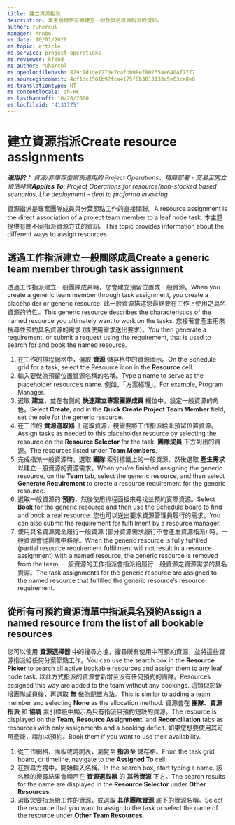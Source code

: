 ```yaml
---
title: 建立資源指派
description: 本主題提供有關建立一般及具名資源指派的資訊。
author: ruhercul
manager: Annbe
ms.date: 10/01/2020
ms.topic: article
ms.service: project-operations
ms.reviewer: kfend
ms.author: ruhercul
ms.openlocfilehash: 829c1d1de7270e7cafbb98ef80235ae6404f77f7
ms.sourcegitcommit: 4cf1dc1561b92fca4175f0b3813133c5e63ce8e6
ms.translationtype: HT
ms.contentlocale: zh-HK
ms.lasthandoff: 10/28/2020
ms.locfileid: "4131775"
---
```

# <a name="create-resource-assignments"></a><span data-ttu-id="20816-103">建立資源指派</span><span class="sxs-lookup"><span data-stu-id="20816-103">Create resource assignments</span></span>

<span data-ttu-id="20816-104">_**適用於：** 資源/非庫存型案例適用的 Project Operations、精簡部署 - 交易至開立預估發票_</span><span class="sxs-lookup"><span data-stu-id="20816-104">_**Applies To:** Project Operations for resource/non-stocked based scenarios, Lite deployment - deal to proforma invoicing_</span></span>


<span data-ttu-id="20816-105">資源指派是專案團隊成員與分葉節點工作的直接關聯。</span><span class="sxs-lookup"><span data-stu-id="20816-105">A resource assignment is the direct association of a project team member to a leaf node task.</span></span> <span data-ttu-id="20816-106">本主題提供有關不同指派資源方式的資訊。</span><span class="sxs-lookup"><span data-stu-id="20816-106">This topic provides information about the different ways to assign resources.</span></span>

## <a name="create-a-generic-team-member-through-task-assignment"></a><span data-ttu-id="20816-107">透過工作指派建立一般團隊成員</span><span class="sxs-lookup"><span data-stu-id="20816-107">Create a generic team member through task assignment</span></span>


<span data-ttu-id="20816-108">透過工作指派建立一般團隊成員時，您會建立預留位置或一般資源。</span><span class="sxs-lookup"><span data-stu-id="20816-108">When you create a generic team member through task assignment, you create a placeholder or generic resource.</span></span> <span data-ttu-id="20816-109">此一般資源描述您最終要在工作上使用之具名資源的特性。</span><span class="sxs-lookup"><span data-stu-id="20816-109">This generic resource describes the characteristics of the named resource you ultimately want to work on the tasks.</span></span> <span data-ttu-id="20816-110">您接著會產生用來搜尋並預約具名資源的需求 (或使用需求送出要求)。</span><span class="sxs-lookup"><span data-stu-id="20816-110">You then generate a requirement, or submit a request using the requirement, that is used to search for and book the named resource.</span></span>

1. <span data-ttu-id="20816-111">在工作的排程網格中，選取 **資源** 儲存格中的資源圖示。</span><span class="sxs-lookup"><span data-stu-id="20816-111">On the Schedule grid for a task, select the Resource icon in the **Resource** cell.</span></span>
2. <span data-ttu-id="20816-112">輸入要做為預留位置資源名稱的名稱。</span><span class="sxs-lookup"><span data-stu-id="20816-112">Type a name to serve as the placeholder resource’s name.</span></span> <span data-ttu-id="20816-113">例如，「方案經理」。</span><span class="sxs-lookup"><span data-stu-id="20816-113">For example, Program Manager.</span></span>
3. <span data-ttu-id="20816-114">選取 **建立**，並在右側的 **快速建立專案團隊成員** 欄位中，設定一般資源的角色。</span><span class="sxs-lookup"><span data-stu-id="20816-114">Select **Create**, and in the **Quick Create Project Team Member** field, set the role for the generic resource.</span></span>
4. <span data-ttu-id="20816-115">在工作的 **資源選取器** 上選取資源，視需要將工作指派給此預留位置資源。</span><span class="sxs-lookup"><span data-stu-id="20816-115">Assign tasks as needed to this placeholder resource by selecting the resource on the **Resource Selector** for the task.</span></span> <span data-ttu-id="20816-116">**團隊成員** 下方列出的資源。</span><span class="sxs-lookup"><span data-stu-id="20816-116">The resources listed under **Team Members**.</span></span>
5. <span data-ttu-id="20816-117">完成指派一般資源時，選取 **團隊** 索引標籤上的一般資源，然後選取 **產生需求** 以建立一般資源的資源需求。</span><span class="sxs-lookup"><span data-stu-id="20816-117">When you’re finished assigning the generic resource, on the **Team** tab, select the generic resource, and then select **Generate Requirement** to create a resource requirement for the generic resource.</span></span>
6. <span data-ttu-id="20816-118">選取一般資源的 **預約**，然後使用排程面板來尋找並預約實際資源。</span><span class="sxs-lookup"><span data-stu-id="20816-118">Select **Book** for the generic resource and then use the Schedule board to find and book a real resource.</span></span> <span data-ttu-id="20816-119">您也可以送出要求資源管理員履行的需求。</span><span class="sxs-lookup"><span data-stu-id="20816-119">You can also submit the requirement for fulfillment by a resource manager.</span></span>
7. <span data-ttu-id="20816-120">使用具名資源完全履行一般資源 (部分資源需求履行不會產生資源指派) 時，一般資源會從團隊中移除。</span><span class="sxs-lookup"><span data-stu-id="20816-120">When the generic resource is fully fulfilled (partial resource requirement fulfillment will not result in a resource assignment) with a named resource, the generic resource is removed from the team.</span></span> <span data-ttu-id="20816-121">一般資源的工作指派會指派給履行一般資源之資源需求的具名資源。</span><span class="sxs-lookup"><span data-stu-id="20816-121">The task assignments for the generic resource are assigned to the named resource that fulfilled the generic resource’s resource requirement.</span></span>

## <a name="assign-a-named-resource-from-the-list-of-all-bookable-resources"></a><span data-ttu-id="20816-122">從所有可預約資源清單中指派具名預約</span><span class="sxs-lookup"><span data-stu-id="20816-122">Assign a named resource from the list of all bookable resources</span></span>

<span data-ttu-id="20816-123">您可以使用 **資源選擇器** 中的搜尋方塊，搜尋所有使用中可預約資源，並將這些資源指派給任何分葉節點工作。</span><span class="sxs-lookup"><span data-stu-id="20816-123">You can use the search box in the **Resource Picker** to search all active bookable resources and assign them to any leaf node task.</span></span> <span data-ttu-id="20816-124">以此方式指派的資源會新增至沒有任何預約的團隊。</span><span class="sxs-lookup"><span data-stu-id="20816-124">Resources assigned this way are added to the team without any bookings.</span></span> <span data-ttu-id="20816-125">這類似於新增團隊成員後，再選取 **無** 做為配置方法。</span><span class="sxs-lookup"><span data-stu-id="20816-125">This is similar to adding a team member and selecting **None** as the allocation method.</span></span> <span data-ttu-id="20816-126">資源會在 **團隊**、**資源指派** 和 **協調** 索引標籤中顯示為只有指派且預約短缺的資源。</span><span class="sxs-lookup"><span data-stu-id="20816-126">The resource is displayed on the **Team**, **Resource Assignment**, and **Reconciliation** tabs as resources with only assignments and a booking deficit.</span></span> <span data-ttu-id="20816-127">如果您想要使用其可用產能，請加以預約。</span><span class="sxs-lookup"><span data-stu-id="20816-127">Book them if you want to use their availability.</span></span>

1. <span data-ttu-id="20816-128">從工作網格、面板或時間表，瀏覽至 **指派至** 儲存格。</span><span class="sxs-lookup"><span data-stu-id="20816-128">From the task grid, board, or timeline, navigate to the **Assigned To** cell.</span></span>
2. <span data-ttu-id="20816-129">在搜尋方塊中，開始輸入名稱。</span><span class="sxs-lookup"><span data-stu-id="20816-129">In the search box, start typing a name.</span></span> <span data-ttu-id="20816-130">該名稱的搜尋結果會顯示在 **資源選取器** 的 **其他資源** 下方。</span><span class="sxs-lookup"><span data-stu-id="20816-130">The search results for the name are displayed in the **Resource Selector** under **Other Resources**.</span></span>
3. <span data-ttu-id="20816-131">選取您要指派給工作的資源，或選取 **其他團隊資源** 底下的資源名稱。</span><span class="sxs-lookup"><span data-stu-id="20816-131">Select the resource that you want to assign to the task or select the name of the resource under **Other Team Resources**.</span></span>
